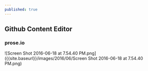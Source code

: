 ```yaml
---
published: true
---
```

## Github Content Editor

### prose.io
![Screen Shot 2016-06-18 at 7.54.40 PM.png]({{site.baseurl}}/images/2016/06/Screen Shot 2016-06-18 at 7.54.40 PM.png)
